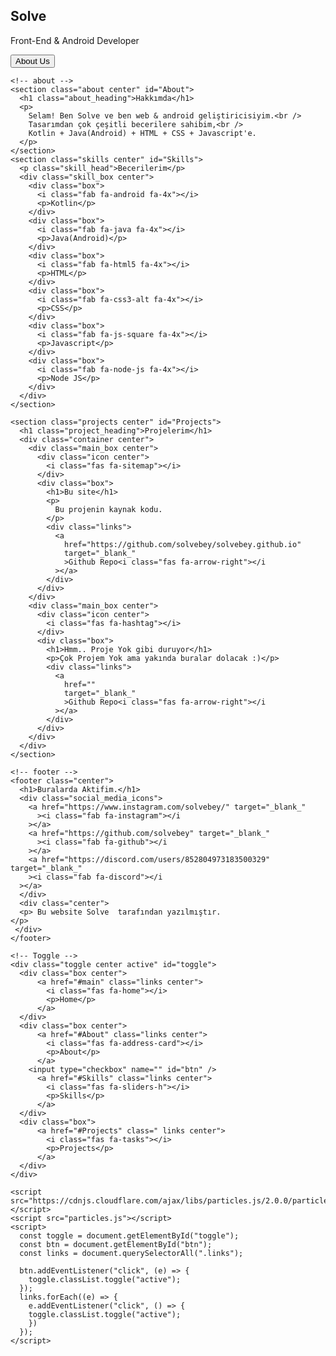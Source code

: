<!DOCTYPE html>
<html lang="tr">
  <head>
    <meta charset="UTF-8" />
    <meta name="viewport" content="width=device-width, initial-scale=1.0" />
    <title>Solve Portfolio</title>
    <link
      rel="icon"
      href="data:image/svg+xml,<svg xmlns=%22http://www.w3.org/2000/svg%22 viewBox=%220 0 100 100%22><text y=%22.9em%22 font-size=%2290%22>🎯</text></svg>"
    />
    <link rel="stylesheet" href="style.css" />
    <link
      rel="stylesheet"
      href="https://use.fontawesome.com/releases/v5.15.3/css/all.css"
      integrity="sha384-SZXxX4whJ79/gErwcOYf+zWLeJdY/qpuqC4cAa9rOGUstPomtqpuNWT9wdPEn2fk"
      crossorigin="anonymous"
    />
  </head>
  <body>
    <section id="main" class="center">
      <div id="particles-js"></div>
      <div class="user_info">
        <h1 class="user_name">Solve </h1>
        <p>Front-End & Android Developer</p>
        <button class="btn">About Us</button>
      </div>
    </section>

    <!-- about -->
    <section class="about center" id="About">
      <h1 class="about_heading">Hakkımda</h1>
      <p>
        Selam! Ben Solve ve ben web & android geliştiricisiyim.<br />
        Tasarımdan çok çeşitli becerilere sahibim,<br />
        Kotlin + Java(Android) + HTML + CSS + Javascript'e.
      </p>
    </section>
    <section class="skills center" id="Skills">
      <p class="skill_head">Becerilerim</p>
      <div class="skill_box center">
        <div class="box">
          <i class="fab fa-android fa-4x"></i>
          <p>Kotlin</p>
        </div>
        <div class="box">
          <i class="fab fa-java fa-4x"></i>
          <p>Java(Android)</p>
        </div>
        <div class="box">
          <i class="fab fa-html5 fa-4x"></i>
          <p>HTML</p>
        </div>
        <div class="box">
          <i class="fab fa-css3-alt fa-4x"></i>
          <p>CSS</p>
        </div>
        <div class="box">
          <i class="fab fa-js-square fa-4x"></i>
          <p>Javascript</p>
        </div>
        <div class="box">
          <i class="fab fa-node-js fa-4x"></i>
          <p>Node JS</p>
        </div>
      </div>
    </section>

    <section class="projects center" id="Projects">
      <h1 class="project_heading">Projelerim</h1>
      <div class="container center">
        <div class="main_box center">
          <div class="icon center">
            <i class="fas fa-sitemap"></i>
          </div>
          <div class="box">
            <h1>Bu site</h1>
            <p>
              Bu projenin kaynak kodu.
            </p>
            <div class="links">
              <a
                href="https://github.com/solvebey/solvebey.github.io"
                target="_blank_"
                >Github Repo<i class="fas fa-arrow-right"></i
              ></a>
            </div>
          </div>
        </div>
        <div class="main_box center">
          <div class="icon center">
            <i class="fas fa-hashtag"></i>
          </div>
          <div class="box">
            <h1>Hmm.. Proje Yok gibi duruyor</h1>
            <p>Çok Projem Yok ama yakında buralar dolacak :)</p>
            <div class="links">
              <a
                href=""
                target="_blank_"
                >Github Repo<i class="fas fa-arrow-right"></i
              ></a>
            </div>
          </div>
        </div>
      </div>
    </section>

    <!-- footer -->
    <footer class="center">
      <h1>Buralarda Aktifim.</h1>
      <div class="social_media_icons">
        <a href="https://www.instagram.com/solvebey/" target="_blank_"
          ><i class="fab fa-instagram"></i
        ></a>
        <a href="https://github.com/solvebey" target="_blank_"
          ><i class="fab fa-github"></i
        ></a>
        <a href="https://discord.com/users/852804973183500329" target="_blank_"
        ><i class="fab fa-discord"></i
      ></a>
      </div>
      <div class="center">
      <p> Bu website Solve  tarafından yazılmıştır.
    </p>
     </div>
    </footer>

    <!-- Toggle -->
    <div class="toggle center active" id="toggle">
      <div class="box center">
          <a href="#main" class="links center"> 
            <i class="fas fa-home"></i>
            <p>Home</p>
          </a>
      </div>
      <div class="box center">
          <a href="#About" class="links center"> 
            <i class="fas fa-address-card"></i>
            <p>About</p>
          </a>
        <input type="checkbox" name="" id="btn" />
          <a href="#Skills" class="links center"> 
            <i class="fas fa-sliders-h"></i>
            <p>Skills</p>
          </a>
      </div>
      <div class="box">
          <a href="#Projects" class=" links center"> 
            <i class="fas fa-tasks"></i>
            <p>Projects</p>
          </a>
      </div>
    </div>

    <script src="https://cdnjs.cloudflare.com/ajax/libs/particles.js/2.0.0/particles.min.js"></script>
    <script src="particles.js"></script>
    <script>
      const toggle = document.getElementById("toggle");
      const btn = document.getElementById("btn");
      const links = document.querySelectorAll(".links");

      btn.addEventListener("click", (e) => {
        toggle.classList.toggle("active");
      });
      links.forEach((e) => {
        e.addEventListener("click", () => {
        toggle.classList.toggle("active");
        })
      });
    </script>
  </body>
</html>
